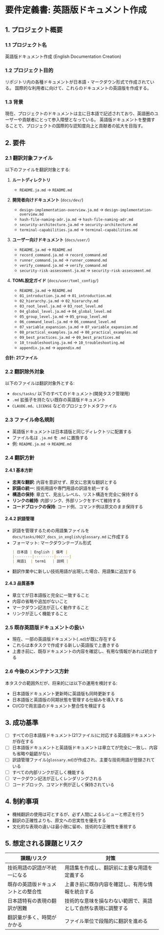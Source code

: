 # 要件定義書: 英語版ドキュメント作成

## 1. プロジェクト概要

### 1.1 プロジェクト名
英語版ドキュメント作成 (English Documentation Creation)

### 1.2 プロジェクト目的
リポジトリ内の各種ドキュメントが日本語・マークダウン形式で作成されている。
国際的な利用者に向けて、これらのドキュメントの英語版を作成する。

### 1.3 背景
現在、プロジェクトのドキュメントは主に日本語で記述されており、英語圏のユーザーや貢献者にとって参入障壁となっている。
英語版ドキュメントを整備することで、プロジェクトの国際的な認知度向上と貢献者の拡大を目指す。

## 2. 要件

### 2.1 翻訳対象ファイル

以下のファイルを翻訳対象とする:

1. **ルートディレクトリ**
   - `README.ja.md` → `README.md`

2. **開発者向けドキュメント** (`docs/dev/`)
   - `design-implementation-overview.ja.md` → `design-implementation-overview.md`
   - `hash-file-naming-adr.ja.md` → `hash-file-naming-adr.md`
   - `security-architecture.ja.md` → `security-architecture.md`
   - `terminal-capabilities.ja.md` → `terminal-capabilities.md`

3. **ユーザー向けドキュメント** (`docs/user/`)
   - `README.ja.md` → `README.md`
   - `record_command.ja.md` → `record_command.md`
   - `runner_command.ja.md` → `runner_command.md`
   - `verify_command.ja.md` → `verify_command.md`
   - `security-risk-assessment.ja.md` → `security-risk-assessment.md`

4. **TOML設定ガイド** (`docs/user/toml_config/`)
   - `README.ja.md` → `README.md`
   - `01_introduction.ja.md` → `01_introduction.md`
   - `02_hierarchy.ja.md` → `02_hierarchy.md`
   - `03_root_level.ja.md` → `03_root_level.md`
   - `04_global_level.ja.md` → `04_global_level.md`
   - `05_group_level.ja.md` → `05_group_level.md`
   - `06_command_level.ja.md` → `06_command_level.md`
   - `07_variable_expansion.ja.md` → `07_variable_expansion.md`
   - `08_practical_examples.ja.md` → `08_practical_examples.md`
   - `09_best_practices.ja.md` → `09_best_practices.md`
   - `10_troubleshooting.ja.md` → `10_troubleshooting.md`
   - `appendix.ja.md` → `appendix.md`

**合計: 21ファイル**

### 2.2 翻訳除外対象

以下のファイルは翻訳対象外とする:

- `docs/tasks/` 以下のすべてのドキュメント(開発タスク管理用)
- `.md` 拡張子を持たない既存の英語版ドキュメント
- `CLAUDE.md`、`LICENSE` などのプロジェクトメタファイル

### 2.3 ファイル命名規則

- 英語版ドキュメントは日本語版と同じディレクトリに配置する
- ファイル名は `.ja.md` を `.md` に置換する
- 例: `README.ja.md` → `README.md`

### 2.4 翻訳方針

#### 2.4.1 基本方針

- **忠実な翻訳**: 内容を意訳せず、原文に忠実な翻訳とする
- **訳語の統一**: 技術用語や専門用語の訳語を統一する
- **構造の保持**: 章立て、見出しレベル、リスト構造を完全に保持する
- **リンクの維持**: 内部リンク、外部リンクをすべて維持する
- **コードブロックの保持**: コード例、コマンド例は原文のまま保持する

#### 2.4.2 訳語管理

- 訳語を管理するための用語集ファイルを `docs/tasks/0027_docs_in_english/glossary.md` に作成する
- フォーマット: マークダウンテーブル形式
  ```markdown
  | 日本語 | English | 備考 |
  |--------|---------|------|
  | 用語1  | term1   | 説明 |
  ```
- 翻訳作業中に新しい技術用語が出現した場合、用語集に追加する

#### 2.4.3 品質基準

- 章立てが日本語版と完全に一致すること
- 内容の省略や追加がないこと
- マークダウン記法が正しく動作すること
- リンクが正しく機能すること

### 2.5 既存英語版ドキュメントの扱い

- 現在、一部の英語版ドキュメント(`.md`)が既に存在する
- これらは本タスクで作成する新しい英語版で上書きする
- 上書き前に、既存ドキュメントの内容を確認し、有用な情報があれば統合する

### 2.6 今後のメンテナンス方針

本タスクの範囲外だが、将来的には以下の運用を検討する:

- 日本語版ドキュメント更新時に英語版も同時更新する
- 日本語版と英語版の同期状態を管理する仕組みを導入する
- CI/CDで両言語のドキュメント整合性を検証する

## 3. 成功基準

- [ ] すべての日本語版ドキュメント(21ファイル)に対応する英語版ドキュメントが存在する
- [ ] 日本語版ドキュメントと英語版ドキュメントは章立てが完全に一致し、内容も省略や齟齬がない
- [ ] 訳語管理ファイル(`glossary.md`)が作成され、主要な技術用語が登録されている
- [ ] すべての内部リンクが正しく機能する
- [ ] マークダウン記法が正しくレンダリングされる
- [ ] コードブロック、コマンド例が正しく保持されている

## 4. 制約事項

- 機械翻訳の使用は可とするが、必ず人間によるレビューと修正を行う
- 翻訳の正確性よりも、原文への忠実性を優先する
- 文化的な表現の違いは最小限に留め、技術的な正確性を重視する

## 5. 想定される課題とリスク

| 課題/リスク | 対策 |
|------------|------|
| 技術用語の訳語が不統一になる | 用語集を作成し、翻訳前に主要な用語を定義する |
| 既存の英語版ドキュメントとの整合性 | 上書き前に既存内容を確認し、有用な情報を統合する |
| 日本語特有の表現の翻訳が困難 | 技術的な意味を損なわない範囲で、英語として自然な表現に調整する |
| 翻訳量が多く、時間がかかる | ファイル単位で段階的に翻訳を進める |
